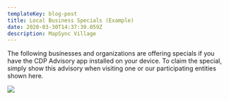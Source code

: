 ```yaml
---
templateKey: blog-post
title: Local Business Specials (Example)
date: 2020-03-30T14:37:39.059Z
description: MapSync Village
---
```

The following businesses and organizations are offering specials if you have the CDP Advisory app installed on your device. To claim the special, simply show this advisory when visiting one or our participating entities shown here.

![](/img/localofferstest.jpg)
